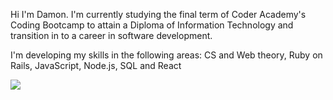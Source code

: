 Hi I'm Damon. I'm currently studying the final term of Coder Academy's Coding Bootcamp to attain a Diploma of Information Technology and transition in to a career in software development. 

I'm developing my skills in the following areas:
CS and Web theory, Ruby on Rails, JavaScript, Node.js, SQL and React


<a href="https://www.linkedin.com/in/damon-johnson-924459145/"><img src="https://img.shields.io/badge/linkedin-%230077B5.svg?style=for-the-badge&logo=linkedin&logoColor=white"></a>
